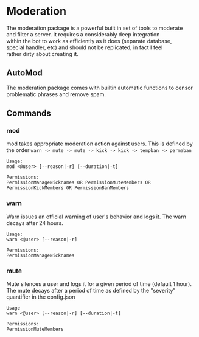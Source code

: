 # Moderation                                                            
                                                                                     
The moderation package is a powerful built in set of tools to moderate  
and filter a server. It requires a considerably deep integration        
within the bot to work as efficiently as it does (separate database,    
special handler, etc) and should not be replicated, in fact I feel      
rather dirty about creating it.

## AutoMod

The moderation package comes with builtin automatic functions to
censor problematic phrases and remove spam.

## Commands

### mod

mod takes appropriate moderation action against users. This is defined
by the order `warn -> mute -> mute -> kick -> kick -> tempban ->
permaban`

    Usage:
    mod <@user> [--reason|-r] [--duration|-t]

    Permissions:
    PermissionManageNicknames OR PermissionMuteMembers OR 
    PermissionKickMembers OR PermissionBanMembers

### warn

Warn issues an official warning of user's behavior and logs it. The
warn decays after 24 hours.

    Usage:
    warn <@user> [--reason|-r]

    Permissions:
    PermissionManageNicknames

### mute

Mute silences a user and logs it for a given period of time (default
1 hour). The mute decays after a period of time as defined by the
"severity" quantifier in the config.json

    Usage
    warn <@user> [--reason|-r] [--duration|-t]

    Permissions:
    PermissionMuteMembers


